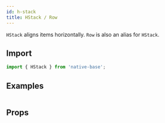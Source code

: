 ```yaml
---
id: h-stack
title: HStack / Row
---
```


`HStack` aligns items horizontally. `Row` is also an alias for `HStack`.

## Import

```jsx
import { HStack } from 'native-base';
```

## Examples

```ComponentSnackPlayer path=components,primitives,HStack,basic.tsx

```

## Props

```ComponentPropTable path=primitives,Stack,HStack.tsx

```
